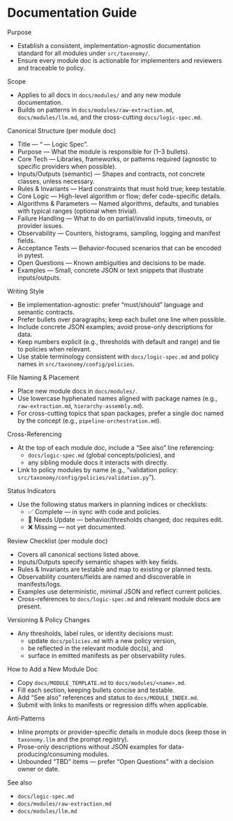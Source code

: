 # Documentation Guide

Purpose
- Establish a consistent, implementation-agnostic documentation standard for all modules under `src/taxonomy/`.
- Ensure every module doc is actionable for implementers and reviewers and traceable to policy.

Scope
- Applies to all docs in `docs/modules/` and any new module documentation.
- Builds on patterns in `docs/modules/raw-extraction.md`, `docs/modules/llm.md`, and the cross-cutting `docs/logic-spec.md`.

Canonical Structure (per module doc)
- Title — “<Module Name> — Logic Spec”.
- Purpose — What the module is responsible for (1–3 bullets).
- Core Tech — Libraries, frameworks, or patterns required (agnostic to specific providers when possible).
- Inputs/Outputs (semantic) — Shapes and contracts, not concrete classes, unless necessary.
- Rules & Invariants — Hard constraints that must hold true; keep testable.
- Core Logic — High-level algorithm or flow; defer code-specific details.
- Algorithms & Parameters — Named algorithms, defaults, and tunables with typical ranges (optional when trivial).
- Failure Handling — What to do on partial/invalid inputs, timeouts, or provider issues.
- Observability — Counters, histograms, sampling, logging and manifest fields.
- Acceptance Tests — Behavior-focused scenarios that can be encoded in pytest.
- Open Questions — Known ambiguities and decisions to be made.
- Examples — Small, concrete JSON or text snippets that illustrate inputs/outputs.

Writing Style
- Be implementation-agnostic: prefer “must/should” language and semantic contracts.
- Prefer bullets over paragraphs; keep each bullet one line when possible.
- Include concrete JSON examples; avoid prose-only descriptions for data.
- Keep numbers explicit (e.g., thresholds with default and range) and tie to policies when relevant.
- Use stable terminology consistent with `docs/logic-spec.md` and policy names in `src/taxonomy/config/policies`.

File Naming & Placement
- Place new module docs in `docs/modules/`.
- Use lowercase hyphenated names aligned with package names (e.g., `raw-extraction.md`, `hierarchy-assembly.md`).
- For cross-cutting topics that span packages, prefer a single doc named by the concept (e.g., `pipeline-orchestration.md`).

Cross-Referencing
- At the top of each module doc, include a “See also” line referencing:
  - `docs/logic-spec.md` (global concepts/policies), and
  - any sibling module docs it interacts with directly.
- Link to policy modules by name (e.g., “validation policy: `src/taxonomy/config/policies/validation.py`”).

Status Indicators
- Use the following status markers in planning indices or checklists:
  - ✅ Complete — in sync with code and policies.
  - 📝 Needs Update — behavior/thresholds changed; doc requires edit.
  - ❌ Missing — not yet documented.

Review Checklist (per module doc)
- Covers all canonical sections listed above.
- Inputs/Outputs specify semantic shapes with key fields.
- Rules & Invariants are testable and map to existing or planned tests.
- Observability counters/fields are named and discoverable in manifests/logs.
- Examples use deterministic, minimal JSON and reflect current policies.
- Cross-references to `docs/logic-spec.md` and relevant module docs are present.

Versioning & Policy Changes
- Any thresholds, label rules, or identity decisions must:
  - update `docs/policies.md` with a new policy version,
  - be reflected in the relevant module doc(s), and
  - surface in emitted manifests as per observability rules.

How to Add a New Module Doc
- Copy `docs/MODULE_TEMPLATE.md` to `docs/modules/<name>.md`.
- Fill each section, keeping bullets concise and testable.
- Add “See also” references and status to `docs/MODULE_INDEX.md`.
- Submit with links to manifests or regression diffs when applicable.

Anti‑Patterns
- Inline prompts or provider-specific details in module docs (keep those in `taxonomy.llm` and the prompt registry).
- Prose-only descriptions without JSON examples for data-producing/consuming modules.
- Unbounded “TBD” items — prefer “Open Questions” with a decision owner or date.

See also
- `docs/logic-spec.md`
- `docs/modules/raw-extraction.md`
- `docs/modules/llm.md`

